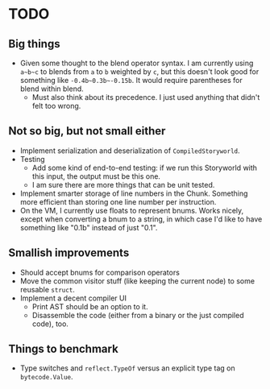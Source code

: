 # TODO

## Big things

* Given some thought to the blend operator syntax. I am currently using `a~b~c`
  to blends from `a` to `b` weighted by `c`, but this doesn't look good for
  something like `-0.4b~0.3b~-0.15b`. It would require parentheses for blend
  within blend.
    * Must also think about its precedence. I just used anything that didn't
      felt too wrong.

## Not so big, but not small either

* Implement serialization and deserialization of `CompiledStoryworld`.
* Testing
    * Add some kind of end-to-end testing: if we run this Storyworld with this
      input, the output must be this one.
    * I am sure there are more things that can be unit tested.
* Implement smarter storage of line numbers in the Chunk. Something more
  efficient than storing one line number per instruction.
* On the VM, I currently use floats to represent bnums. Works nicely, except
  when converting a bnum to a string, in which case I'd like to have something
  like "0.1b" instead of just "0.1".

## Smallish improvements

* Should accept bnums for comparison operators
* Move the common visitor stuff (like keeping the current node) to some reusable
  `struct`.
* Implement a decent compiler UI
    * Print AST should be an option to it.
    * Disassemble the code (either from a binary or the just compiled code),
      too.

## Things to benchmark

* Type switches and `reflect.TypeOf` versus an explicit type tag on
  `bytecode.Value`.
